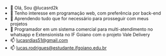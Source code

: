- 👋 Olá, Sou @lucasrd2k
- 👀 Tenho interesse em programação web, com preferência por back-end
- 🌱 Aprendendo tudo que for necessário para prosseguir com meus projetos
- 💞️ Programador em um sistema comercial para multi-atendimento no whatsapp e Extensionista no IF Goiano com o projeto Vale Delivery
- 📫 lucasrdias51@gmail.com
- 📫 lucas.rodrigues@estudante.ifgoiano.edu.br

<!---
lucasrd2k/lucasrd2k is a ✨ special ✨ repository because its `README.md` (this file) appears on your GitHub profile.
You can click the Preview link to take a look at your changes.
--->

